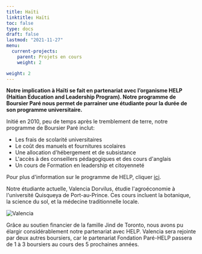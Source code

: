 ```yaml
---
title: Haïti
linktitle: Haïti
toc: false
type: docs
draft: false
lastmod: "2021-11-27"
menu:
  current-projects:
    parent: Projets en cours
    weight: 2

weight: 2
---
```


**Notre implication à Haïti se fait en partenariat avec l’organisme HELP (Haitian Education and Leadership Program). Notre programme de Boursier Paré nous permet de parrainer une étudiante pour la durée de son programme universitaire.**

Initié en 2010, peu de temps après le tremblement de terre, notre programme de Boursier Paré inclut:

*   Les frais de scolarité universitaires
*   Le coût des manuels et fournitures scolaires
*   Une allocation d'hébergement et de subsistance
*   L'accès à des conseillers pédagogiques et des cours d'anglais
*   Un cours de Formation en leadership et citoyenneté

Pour plus d'information sur le programme de HELP, cliquer [ici](http://uhelp.net/our-story/how-we-work/#sthash.ZRikysiZ.dpuf).

Notre étudiante actuelle, Valencia Dorvilus, étudie l'agroéconomie à l'université Quisqueya de Port-au-Prince. Ces cours incluent la botanique, la science du sol, et la médecine traditionnelle locale.

![Valencia](/img/Haiti/valenciaD.jpg)

Grâce au soutien financier de la famille Jind de Toronto, nous avons pu élargir considérablement notre partenariat avec HELP. Valencia sera rejointe par deux autres boursiers, car le partenariat Fondation Paré-HELP passera de 1 à 3 boursiers au cours des 5 prochaines années.
